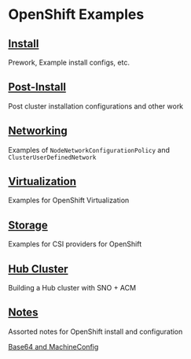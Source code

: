 # OpenShift Examples

## [Install](install/install.md)

Prework, Example install configs, etc. 

## [Post-Install](postinstall/postinstall.md)

Post cluster installation configurations and other work 

## [Networking](networking/networking.md)

Examples of `NodeNetworkConfigurationPolicy` and `ClusterUserDefinedNetwork`

## [Virtualization](virtualization/index.md)

Examples for OpenShift Virtualization

## [Storage](storage/storage.md)

Examples for CSI providers for OpenShift

## [Hub Cluster](hub/hub.md)

Building a Hub cluster with SNO + ACM

## [Notes](notes/notes.md)

Assorted notes for OpenShift install and configuration

[Base64 and MachineConfig](notes/notes.md#creating-a-machine-configuration-file)  
